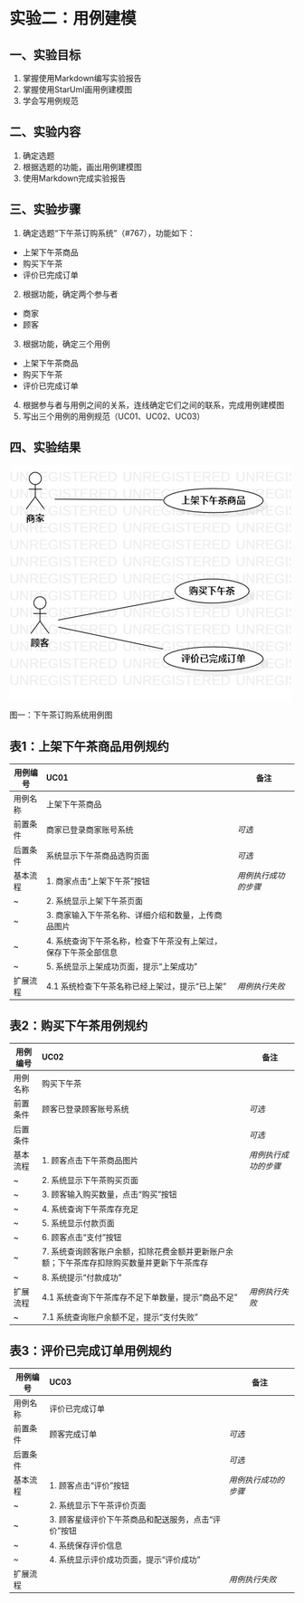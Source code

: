 # 实验二：用例建模

## 一、实验目标
1. 掌握使用Markdown编写实验报告
2. 掌握使用StarUml画用例建模图
3. 学会写用例规范

## 二、实验内容
1. 确定选题
2. 根据选题的功能，画出用例建模图
3. 使用Markdown完成实验报告

## 三、实验步骤
1. 确定选题“下午茶订购系统”（#767），功能如下：
- 上架下午茶商品
- 购买下午茶
- 评价已完成订单
2. 根据功能，确定两个参与者
- 商家
- 顾客
3. 根据功能，确定三个用例
- 上架下午茶商品
- 购买下午茶
- 评价已完成订单
4. 根据参与者与用例之间的关系，连线确定它们之间的联系，完成用例建模图
5. 写出三个用例的用例规范（UC01、UC02、UC03）

## 四、实验结果
![实验二用例建模图](./Lab2_UseCaseDiagram1.jpg)

图一：下午茶订购系统用例图

## 表1：上架下午茶商品用例规约  

用例编号  | UC01 | 备注  
-|:-|-  
用例名称  | 上架下午茶商品  |   
前置条件  | 商家已登录商家账号系统      | *可选*   
后置条件  | 系统显示下午茶商品选购页面     | *可选*   
基本流程  | 1. 商家点击“上架下午茶”按钮  |*用例执行成功的步骤*    
~| 2. 系统显示上架下午茶页面  |   
~| 3. 商家输入下午茶名称、详细介绍和数量，上传商品图片   |   
~| 4. 系统查询下午茶名称，检查下午茶没有上架过，保存下午茶全部信息   |
~| 5. 系统显示上架成功页面，提示“上架成功”   |
扩展流程  | 4.1 系统检查下午茶名称已经上架过，提示“已上架”   |*用例执行失败*    

## 表2：购买下午茶用例规约  

用例编号  | UC02 | 备注  
-|:-|-  
用例名称  | 购买下午茶  |   
前置条件  | 顾客已登录顾客账号系统      | *可选*   
后置条件  |      | *可选*   
基本流程  | 1. 顾客点击下午茶商品图片  |*用例执行成功的步骤*    
~| 2. 系统显示下午茶购买页面  |   
~| 3. 顾客输入购买数量，点击“购买”按钮   |
~| 4. 系统查询下午茶库存充足   |
~| 5. 系统显示付款页面   |
~| 6. 顾客点击“支付”按钮   |
~| 7. 系统查询顾客账户余额，扣除花费金额并更新账户余额；下午茶库存扣除购买数量并更新下午茶库存   |
~| 8. 系统提示“付款成功”   |
扩展流程  | 4.1 系统查询下午茶库存不足下单数量，提示“商品不足”   |*用例执行失败* 
~| 7.1 系统查询账户余额不足，提示“支付失败”     | 

## 表3：评价已完成订单用例规约  

用例编号  | UC03 | 备注  
-|:-|-  
用例名称  | 评价已完成订单  |   
前置条件  | 顾客完成订单      | *可选*   
后置条件  |      | *可选*   
基本流程  | 1. 顾客点击“评价”按钮  |*用例执行成功的步骤*    
~| 2. 系统显示下午茶评价页面  |   
~| 3. 顾客星级评价下午茶商品和配送服务，点击“评价”按钮  |
~| 4. 系统保存评价信息   |
~| 4. 系统显示评价成功页面，提示“评价成功”   |
扩展流程  |    |*用例执行失败*

